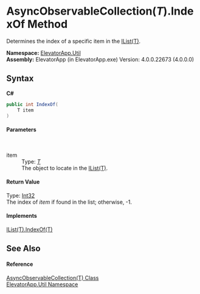 # AsyncObservableCollection(*T*).IndexOf Method 
 

Determines the index of a specific item in the <a href="http://msdn2.microsoft.com/en-us/library/5y536ey6" target="_blank">IList(T)</a>.

**Namespace:**&nbsp;<a href="N_ElevatorApp_Util">ElevatorApp.Util</a><br />**Assembly:**&nbsp;ElevatorApp (in ElevatorApp.exe) Version: 4.0.0.22673 (4.0.0.0)

## Syntax

**C#**<br />
``` C#
public int IndexOf(
	T item
)
```


#### Parameters
&nbsp;<dl><dt>item</dt><dd>Type: <a href="T_ElevatorApp_Util_AsyncObservableCollection_1">*T*</a><br />The object to locate in the <a href="http://msdn2.microsoft.com/en-us/library/5y536ey6" target="_blank">IList(T)</a>.</dd></dl>

#### Return Value
Type: <a href="http://msdn2.microsoft.com/en-us/library/td2s409d" target="_blank">Int32</a><br />The index of *item* if found in the list; otherwise, -1.

#### Implements
<a href="http://msdn2.microsoft.com/en-us/library/3w0148af" target="_blank">IList(T).IndexOf(T)</a><br />

## See Also


#### Reference
<a href="T_ElevatorApp_Util_AsyncObservableCollection_1">AsyncObservableCollection(T) Class</a><br /><a href="N_ElevatorApp_Util">ElevatorApp.Util Namespace</a><br />